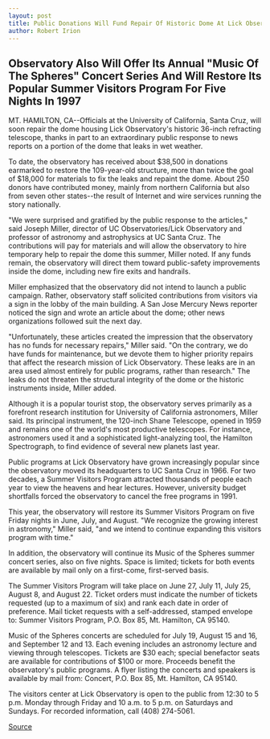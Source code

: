 ```yaml
---
layout: post
title: Public Donations Will Fund Repair Of Historic Dome At Lick Observatory
author: Robert Irion
---
```


## Observatory Also Will Offer Its Annual "Music Of The Spheres" Concert Series And Will Restore Its Popular Summer Visitors Program For  Five Nights In 1997

MT. HAMILTON, CA--Officials at the University of California, Santa  Cruz, will soon repair the dome housing Lick Observatory's historic  36-inch refracting telescope, thanks in part to an extraordinary  public response to news reports on a portion of the dome that leaks  in wet weather.

To date, the observatory has received about $38,500 in  donations earmarked to restore the 109-year-old structure, more  than twice the goal of $18,000 for materials to fix the leaks and  repaint the dome. About 250 donors have contributed money, mainly  from northern California but also from seven other states--the  result of Internet and wire services running the story nationally.

"We were surprised and gratified by the public response to the  articles," said Joseph Miller, director of UC Observatories/Lick  Observatory and professor of astronomy and astrophysics at UC  Santa Cruz. The contributions will pay for materials and will allow  the observatory to hire temporary help to repair the dome this  summer, Miller noted. If any funds remain, the observatory will  direct them toward public-safety improvements inside the dome,  including new fire exits and handrails.

Miller emphasized that the observatory did not intend to launch  a public campaign. Rather, observatory staff solicited contributions  from visitors via a sign in the lobby of the main building. A San Jose  Mercury News reporter noticed the sign and wrote an article about  the dome; other news organizations followed suit the next day.

"Unfortunately, these articles created the impression that the  observatory has no funds for necessary repairs," Miller said. "On the  contrary, we do have funds for maintenance, but we devote them to  higher priority repairs that affect the research mission of Lick  Observatory. These leaks are in an area used almost entirely for  public programs, rather than research." The leaks do not threaten the  structural integrity of the dome or the historic instruments inside,  Miller added.

Although it is a popular tourist stop, the observatory serves  primarily as a forefront research institution for University of  California astronomers, Miller said. Its principal instrument, the  120-inch Shane Telescope, opened in 1959 and remains one of the  world's most productive telescopes. For instance, astronomers used  it and a sophisticated light-analyzing tool, the Hamilton  Spectrograph, to find evidence of several new planets last year.

Public programs at Lick Observatory have grown increasingly  popular since the observatory moved its headquarters to UC Santa  Cruz in 1966. For two decades, a Summer Visitors Program attracted  thousands of people each year to view the heavens and hear lectures.  However, university budget shortfalls forced the observatory to  cancel the free programs in 1991.

This year, the observatory will restore its Summer Visitors  Program on five Friday nights in June, July, and August. "We  recognize the growing interest in astronomy," Miller said, "and we  intend to continue expanding this visitors program with time."

In addition, the observatory will continue its Music of the  Spheres summer concert series, also on five nights. Space is  limited; tickets for both events are available by mail only on a  first-come, first-served basis.

The Summer Visitors Program will take place on June 27, July 11, July 25, August 8, and August 22. Ticket orders must  indicate the number of tickets requested (up to a maximum of six)  and rank each date in order of preference. Mail ticket requests with  a self-addressed, stamped envelope to: Summer Visitors Program,  P.O. Box 85, Mt. Hamilton, CA 95140.

Music of the Spheres concerts are scheduled for July 19,  August 15 and 16, and September 12 and 13. Each evening includes an  astronomy lecture and viewing through telescopes. Tickets are $30  each; special benefactor seats are available for contributions of  $100 or more. Proceeds benefit the observatory's public programs. A  flyer listing the concerts and speakers is available by mail from:  Concert, P.O. Box 85, Mt. Hamilton, CA 95140.

The visitors center at Lick Observatory is open to the public  from 12:30 to 5 p.m. Monday through Friday and 10 a.m. to 5 p.m. on  Saturdays and Sundays. For recorded information, call (408) 274-5061.

[Source](http://www1.ucsc.edu/news_events/press_releases/archive/96-97/04-97/042197-Public_donations_fu.html "Permalink to 042197-Public_donations_fu")